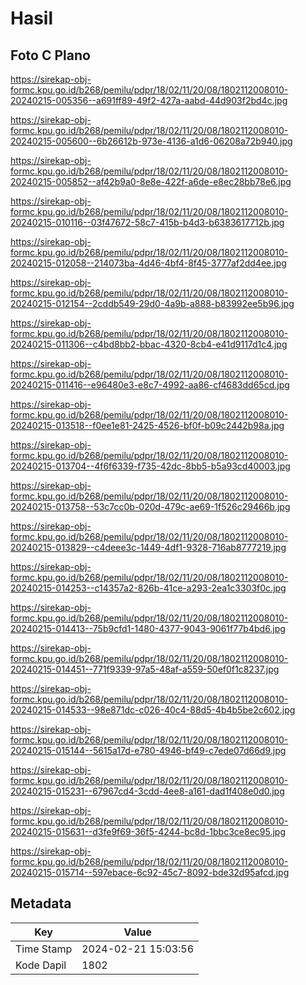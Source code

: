 # Hasil

## Foto C Plano

https://sirekap-obj-formc.kpu.go.id/b268/pemilu/pdpr/18/02/11/20/08/1802112008010-20240215-005356--a691ff89-49f2-427a-aabd-44d903f2bd4c.jpg

https://sirekap-obj-formc.kpu.go.id/b268/pemilu/pdpr/18/02/11/20/08/1802112008010-20240215-005600--6b26612b-973e-4136-a1d6-06208a72b940.jpg

https://sirekap-obj-formc.kpu.go.id/b268/pemilu/pdpr/18/02/11/20/08/1802112008010-20240215-005852--af42b9a0-8e8e-422f-a6de-e8ec28bb78e6.jpg

https://sirekap-obj-formc.kpu.go.id/b268/pemilu/pdpr/18/02/11/20/08/1802112008010-20240215-010116--03f47672-58c7-415b-b4d3-b6383617712b.jpg

https://sirekap-obj-formc.kpu.go.id/b268/pemilu/pdpr/18/02/11/20/08/1802112008010-20240215-012058--214073ba-4d46-4bf4-8f45-3777af2dd4ee.jpg

https://sirekap-obj-formc.kpu.go.id/b268/pemilu/pdpr/18/02/11/20/08/1802112008010-20240215-012154--2cddb549-29d0-4a9b-a888-b83992ee5b96.jpg

https://sirekap-obj-formc.kpu.go.id/b268/pemilu/pdpr/18/02/11/20/08/1802112008010-20240215-011306--c4bd8bb2-bbac-4320-8cb4-e41d9117d1c4.jpg

https://sirekap-obj-formc.kpu.go.id/b268/pemilu/pdpr/18/02/11/20/08/1802112008010-20240215-011416--e96480e3-e8c7-4992-aa86-cf4683dd65cd.jpg

https://sirekap-obj-formc.kpu.go.id/b268/pemilu/pdpr/18/02/11/20/08/1802112008010-20240215-013518--f0ee1e81-2425-4526-bf0f-b09c2442b98a.jpg

https://sirekap-obj-formc.kpu.go.id/b268/pemilu/pdpr/18/02/11/20/08/1802112008010-20240215-013704--4f6f6339-f735-42dc-8bb5-b5a93cd40003.jpg

https://sirekap-obj-formc.kpu.go.id/b268/pemilu/pdpr/18/02/11/20/08/1802112008010-20240215-013758--53c7cc0b-020d-479c-ae69-1f526c29466b.jpg

https://sirekap-obj-formc.kpu.go.id/b268/pemilu/pdpr/18/02/11/20/08/1802112008010-20240215-013829--c4deee3c-1449-4df1-9328-716ab8777219.jpg

https://sirekap-obj-formc.kpu.go.id/b268/pemilu/pdpr/18/02/11/20/08/1802112008010-20240215-014253--c14357a2-826b-41ce-a293-2ea1c3303f0c.jpg

https://sirekap-obj-formc.kpu.go.id/b268/pemilu/pdpr/18/02/11/20/08/1802112008010-20240215-014413--75b9cfd1-1480-4377-9043-9061f77b4bd6.jpg

https://sirekap-obj-formc.kpu.go.id/b268/pemilu/pdpr/18/02/11/20/08/1802112008010-20240215-014451--771f9339-97a5-48af-a559-50ef0f1c8237.jpg

https://sirekap-obj-formc.kpu.go.id/b268/pemilu/pdpr/18/02/11/20/08/1802112008010-20240215-014533--98e871dc-c026-40c4-88d5-4b4b5be2c602.jpg

https://sirekap-obj-formc.kpu.go.id/b268/pemilu/pdpr/18/02/11/20/08/1802112008010-20240215-015144--5615a17d-e780-4946-bf49-c7ede07d66d9.jpg

https://sirekap-obj-formc.kpu.go.id/b268/pemilu/pdpr/18/02/11/20/08/1802112008010-20240215-015231--67967cd4-3cdd-4ee8-a161-dad1f408e0d0.jpg

https://sirekap-obj-formc.kpu.go.id/b268/pemilu/pdpr/18/02/11/20/08/1802112008010-20240215-015631--d3fe9f69-36f5-4244-bc8d-1bbc3ce8ec95.jpg

https://sirekap-obj-formc.kpu.go.id/b268/pemilu/pdpr/18/02/11/20/08/1802112008010-20240215-015714--597ebace-6c92-45c7-8092-bde32d95afcd.jpg


## Metadata

| Key        | Value               |
| ---------- | ------------------- |
| Time Stamp | 2024-02-21 15:03:56 |
| Kode Dapil | 1802                |



